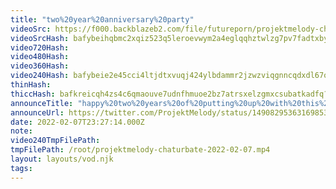 ```yaml
---
title: "two%20year%20anniversary%20party"
videoSrc: https://f000.backblazeb2.com/file/futureporn/projektmelody-chaturbate-2022-02-07.mp4
videoSrcHash: bafybeihqbmc2xqiz523q5leroevwym2a4eglqqhztwlzg7pv7fadtxbycm?filename=projektmelody-chaturbate-20220207T232714Z-source.mp4
video720Hash: 
video480Hash: 
video360Hash: 
video240Hash: bafybeie2e45cci4ltjdtxvuqj424ylbdammr2jzwzviqgnncqdxdl67o3u?filename=projektmelody-chaturbate-20220207T232714Z-240p.mp4
thinHash: 
thiccHash: bafkreicqh4zs4c6qmaouve7udnfhmuoe2bz7atrsxelzgmxcsubatkadfq?filename=20220207T232714Z-thicc.jpg
announceTitle: "happy%20two%20years%20of%20putting%20up%20with%20this%20hot%20mess%21"
announceUrl: https://twitter.com/ProjektMelody/status/1490829536316985348
date: 2022-02-07T23:27:14.000Z
note: 
video240TmpFilePath: 
tmpFilePath: /root/projektmelody-chaturbate-2022-02-07.mp4
layout: layouts/vod.njk
tags:
---
```

